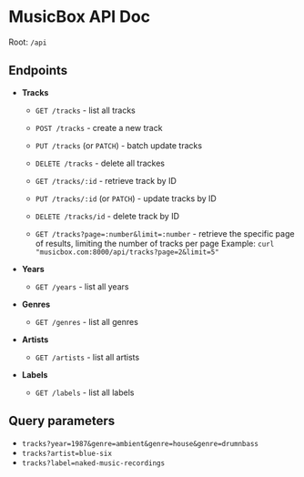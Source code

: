# MusicBox API Doc

Root: `/api`

## Endpoints

- **Tracks**

  - `GET /tracks` - list all tracks
  - `POST /tracks` - create a new track
  - `PUT /tracks` (or `PATCH`) - batch update tracks
  - `DELETE /tracks` - delete all trackes

  - `GET /tracks/:id` - retrieve track by ID
  - `PUT /tracks/:id` (or `PATCH`) - update tracks by ID
  - `DELETE /tracks/id` - delete track by ID

  - `GET /tracks?page=:number&limit=:number` - retrieve the specific page of results, limiting the number of tracks per page
    Example: `curl "musicbox.com:8000/api/tracks?page=2&limit=5"`

- **Years**

  - `GET /years` - list all years

- **Genres**

  - `GET /genres` - list all genres

- **Artists**

  - `GET /artists` - list all artists

- **Labels**
  - `GET /labels` - list all labels

## Query parameters

- `tracks?year=1987&genre=ambient&genre=house&genre=drumnbass`
- `tracks?artist=blue-six`
- `tracks?label=naked-music-recordings`
